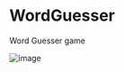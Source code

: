 # WordGuesser
Word Guesser game

![image](https://user-images.githubusercontent.com/24847966/211661231-99ec8286-6e60-4fe0-b099-013289cf8268.png)

